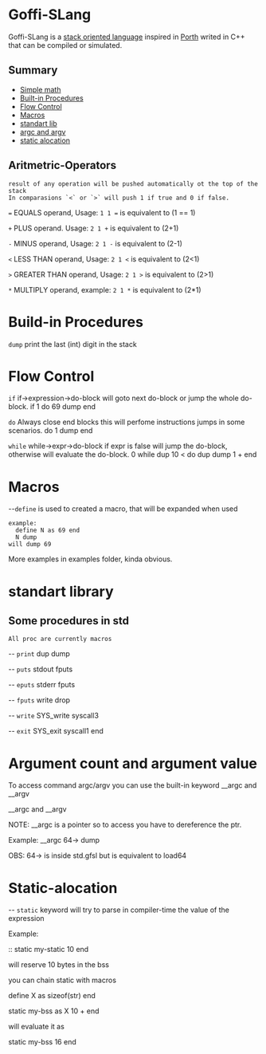 # Goffi-SLang
Goffi-SLang is a [stack oriented language](https://en.wikipedia.org/wiki/Stack-oriented_programming) inspired in [Porth](https://gitlab.com/tsoding/porth) writed in C++
that can be compiled or simulated.

## Summary
* [Simple math](#Aritmetric-Operators)
* [Built-in Procedures](#Build-in-Procedures)
* [Flow Control](#Flow-Control)
* [Macros](#Macro-definition)
* [standart lib](#stdlib)
* [argc and argv](#argc-argv)
* [static alocation](#static-keyword)
## <div id="Aritmetric-Operators">Aritmetric-Operators</div>	
    result of any operation will be pushed automatically ot the top of the stack
	In comparasions `<` or `>` will push 1 if true and 0 if false.

`=`	EQUALS operand, Usage: `1 1 =` is equivalent to (1 == 1)

`+`	PLUS operand. Usage:  `2 1 +` is equivalent to (2+1) 

`-`	MINUS operand, Usage: `2 1 -` is equivalent to (2-1) 

`<`	LESS THAN operand, Usage:  `2 1 <` is equivalent to (2<1) 

`>`	GREATER THAN operand, Usage:  `2 1 >` is equivalent to (2>1) 

`*`	MULTIPLY operand, example: `2 1 *` is equivalent to (2*1)




# <div id="Build-in-Procedures">Build-in Procedures </div>

`dump` print the last (int) digit in the stack


# <div id="Flow-Control">Flow Control</div>



`if` if->expression->do-block will goto next do-block or jump the whole do-block.
    if 1 do 
	69 dump 
    end

`do` Always close end blocks this will perfome instructions jumps in some scenarios.
    do 1 dump end

`while` while->expr->do-block if expr is false will jump the do-block, otherwise will evaluate the do-block.
    0 while dup 10 < do
	dup dump
	1 +
    end


# <div id="Macro-definition">Macros</div>

--`define`  is used to created a macro, that will be expanded when used 

    example:
      define N as 69 end
      N dump 
    will dump 69

More examples in examples folder, kinda obvious.


# <div id="stdlib"> standart library </div>
## Some procedures in std
    All proc are currently macros

-- `print`  dup dump

-- `puts`   stdout fputs

-- `eputs`  stderr fputs

-- `fputs`  write drop

-- `write`  SYS_write syscall3 

-- `exit`   SYS_exit syscall1 end



# <div id="argc-argv">Argument count and argument value</div>

To access command argc/argv you can use the built-in keyword __argc and __argv

__argc and __argv

NOTE: __argc is a pointer so to access you have to dereference the ptr. 

Example: __argc 64-> dump

OBS: 64-> is inside std.gfsl but is equivalent to load64


# <div id="static-keyword">Static-alocation</div>
-- `static` keyword will try to parse in compiler-time the value of the expression

Example:

:: static my-static 10 end

will reserve 10 bytes in the bss

you can chain static with macros

define X as sizeof(str) end

static my-bss as X 10 + end

will evaluate it as

static my-bss 16 end
